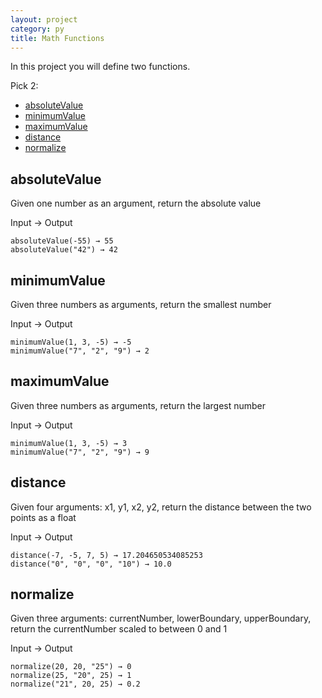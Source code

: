 ```yaml
---
layout: project
category: py
title: Math Functions
---
```


In this project you will define two functions.

Pick 2:
- [absoluteValue](#absolutevalue)
- [minimumValue](#minimumvalue)
- [maximumValue](#maximumvalue)
- [distance](#distance)
- [normalize](#normalize)



## absoluteValue
Given one number as an argument, return the absolute value

Input → Output
```
absoluteValue(-55) → 55
absoluteValue("42") → 42
```

## minimumValue
Given three numbers as arguments, return the smallest number

Input → Output
```
minimumValue(1, 3, -5) → -5
minimumValue("7", "2", "9") → 2
```

## maximumValue
Given three numbers as arguments, return the largest number

Input → Output
```
minimumValue(1, 3, -5) → 3
minimumValue("7", "2", "9") → 9
```

## distance
Given four arguments: x1, y1, x2, y2, return the distance between the two points as a float

Input → Output
```
distance(-7, -5, 7, 5) → 17.204650534085253
distance("0", "0", "0", "10") → 10.0
```

## normalize
Given three arguments: currentNumber, lowerBoundary, upperBoundary, return the currentNumber scaled to between 0 and 1

Input → Output
```
normalize(20, 20, "25") → 0
normalize(25, "20", 25) → 1
normalize("21", 20, 25) → 0.2
```
